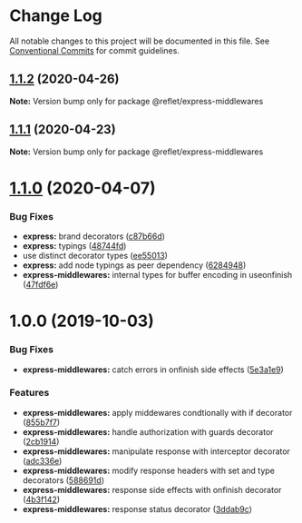 # Change Log

All notable changes to this project will be documented in this file.
See [Conventional Commits](https://conventionalcommits.org) for commit guidelines.

## [1.1.2](https://github.com/jeremyben/reflet/tree/master/express-middlewares/compare/@reflet/express-middlewares@1.1.1...@reflet/express-middlewares@1.1.2) (2020-04-26)

**Note:** Version bump only for package @reflet/express-middlewares





## [1.1.1](https://github.com/jeremyben/reflet/tree/master/express-middlewares/compare/@reflet/express-middlewares@1.1.0...@reflet/express-middlewares@1.1.1) (2020-04-23)

**Note:** Version bump only for package @reflet/express-middlewares





# [1.1.0](https://github.com/jeremyben/reflet/tree/master/express-middlewares/compare/@reflet/express-middlewares@1.0.0...@reflet/express-middlewares@1.1.0) (2020-04-07)


### Bug Fixes

* **express:** brand decorators ([c87b66d](https://github.com/jeremyben/reflet/tree/master/express-middlewares/commit/c87b66d))
* **express:** typings ([48744fd](https://github.com/jeremyben/reflet/tree/master/express-middlewares/commit/48744fd))
* use distinct decorator types ([ee55013](https://github.com/jeremyben/reflet/tree/master/express-middlewares/commit/ee55013))
* **express:** add node typings as peer dependency ([6284948](https://github.com/jeremyben/reflet/tree/master/express-middlewares/commit/6284948))
* **express-middlewares:** internal types for buffer encoding in useonfinish ([47fdf6e](https://github.com/jeremyben/reflet/tree/master/express-middlewares/commit/47fdf6e))





# 1.0.0 (2019-10-03)


### Bug Fixes

* **express-middlewares:** catch errors in onfinish side effects ([5e3a1e9](https://github.com/jeremyben/reflet/tree/master/express-middlewares/commit/5e3a1e9))


### Features

* **express-middlewares:** apply middewares condtionally with if decorator ([855b7f7](https://github.com/jeremyben/reflet/tree/master/express-middlewares/commit/855b7f7))
* **express-middlewares:** handle authorization with guards decorator ([2cb1914](https://github.com/jeremyben/reflet/tree/master/express-middlewares/commit/2cb1914))
* **express-middlewares:** manipulate response with interceptor decorator ([adc336e](https://github.com/jeremyben/reflet/tree/master/express-middlewares/commit/adc336e))
* **express-middlewares:** modify response headers with set and type decorators ([588691d](https://github.com/jeremyben/reflet/tree/master/express-middlewares/commit/588691d))
* **express-middlewares:** response side effects with onfinish decorator ([4b3f142](https://github.com/jeremyben/reflet/tree/master/express-middlewares/commit/4b3f142))
* **express-middlewares:** response status decorator ([3ddab9c](https://github.com/jeremyben/reflet/tree/master/express-middlewares/commit/3ddab9c))
